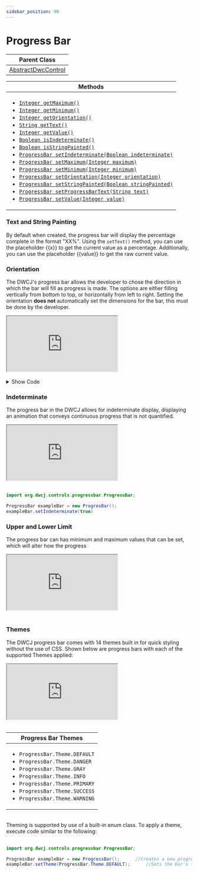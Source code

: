 ```yaml
---
sidebar_position: 90
---
```


# Progress Bar

|Parent Class|
|------------|
|[AbstractDwcControl](#)|

| Methods |
|------------|
| <ul><li>[`Integer getMaximum()`](#)</li><li>[`Integer getMinimum()`](#)</li><li>[`Integer getOrientation()`](#)</li><li>[`String getText()`](#)</li><li>[`Integer getValue()`](#)</li><li>[`Boolean isIndeterminate()`](#)</li><li>[`Boolean isStringPainted()`](#)</li><li>[`ProgressBar setIndeterminate(Boolean indeterminate)`](#)</li><li>[`ProgressBar setMaximum(Integer maximum)`](#)</li><li>[`ProgressBar setMinimum(Integer minimum)`](#)</li><li>[`ProgressBar setOrientation(Integer orientation)`](#)</li><li>[`ProgressBar setStringPainted(Boolean stringPainted)`](#)</li><li>[`ProgressBar setProgressBarText(String text)`](#)</li><li>[`ProgressBar setValue(Integer value)`](#)</li></ul>|

### Text and String Painting

By default when created, the progress bar will display the percentage complete in the format "XX%". Using the `setText()` method, you can use the placeholder {{x}} to get the current value as a percentage. Additionally, you can use the placeholder {{value}} to get the raw current value.

### Orientation

The DWCJ's progress bar allows the developer to chose the direction in which the bar will fill as progress is made. The options are either filling vertically from bottom to top, or horizontally from left to right. Setting the orientation <b> does not </b> automatically set the dimensions for the bar, this must be done by the developer. 

<iframe 
loading="lazy"
src='http://localhost:8888/webapp/dwcj_control_demos?class=org.dwcj.control_demos.progressbardemos.ProgressbarOrientation' 
style={{"width": "100%", "height":"425px"}}></iframe><br/><br />



<details>
    <summary>Show Code</summary>

```java
import org.dwcj.controls.progressbar.ProgressBar;

ProgressBar barHorizontal = new Progressbar();
ProgressBar barVertical = new Progressbar();

//NOTE: Styling will be included to make the choices more overtly obvious

barHorizontal.setStyle("width", "400px");
barHorizontal.setStyle("height", "30px");
barHorizontal.setValue(75);
barHorizontal.setMaximum(100);

barVertical.setOrientation("orientation", "vertical");
barVertical.setStyle("height", "400px");
barVertical.setStyle("width", "30px");
barVertical.setValue(75);
barVertical.setMaximum(100);
```

</details>




### Indeterminate

The progress bar in the DWCJ allows for indeterminate display, displaying an animation that conveys continuous progress that is not quantified. 

<iframe 
loading="lazy"
src='http://localhost:8888/webapp/dwcj_control_demos?class=org.dwcj.control_demos.progressbardemos.ProgressbarIndeterminate' 
style={{"width": "100%", "height":"100px"}}></iframe><br/><br />

```java
import org.dwcj.controls.progressbar.ProgressBar;

ProgressBar exampleBar = new ProgresBar();
exampleBar.setIndeterminate(true)
```

### Upper and Lower Limit

The progress bar can has minimum and maximum values that can be set, which will alter how the progress

<iframe 
loading="lazy"
src='http://localhost:8888/webapp/dwcj_control_demos?class=org.dwcj.control_demos.progressbardemos.ProgressbarMinMax' 
style={{"width": "100%", "height":"100px"}}></iframe><br/><br />


### Themes

The DWCJ progress bar comes with 14 themes built in for quick styling without the use of CSS.
Shown below are progress bars with each of the supported Themes applied: <br/>
<iframe 
loading="lazy"
src='http://localhost:8888/webapp/dwcj_control_demos?class=org.dwcj.control_demos.progressbardemos.ProgressbarThemes' 
style={{"width": "100%", "height":"320px"}}></iframe><br/><br/>

|Progress Bar Themes|
|-|
|<ul><li>```ProgressBar.Theme.DEFAULT```</li><li>```ProgressBar.Theme.DANGER```</li><li>```ProgressBar.Theme.GRAY```</li><li>```ProgressBar.Theme.INFO```</li><li>```ProgressBar.Theme.PRIMARY```</li><li>```ProgressBar.Theme.SUCCESS```</li><li>```ProgressBar.Theme.WARNING```</li></ul>|

<br/>Theming is supported by use of a built-in enum class. To apply a theme, execute code similar to the following: <br/><br />

```java
import org.dwcj.controls.progressbar.ProgressBar;

ProgressBar exampleBar = new ProgressBar();      //Creates a new progress bar"
exampleBar.setTheme(ProgressBar.Theme.DEFAULT);      //Sets the bar's theme to be the default theme.
```